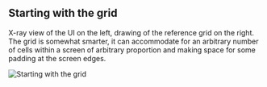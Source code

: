 Starting with the grid
-----------------------

X-ray view of the UI on the left, drawing of the reference grid on the right. The grid is somewhat smarter, it can accommodate for an arbitrary number of cells within a screen of arbitrary proportion and making space for some padding at the screen edges.

![Starting with the grid](https://raw.github.com/davidedc/devart-template/master/project_images/starting-with-the-grid.jpg)

